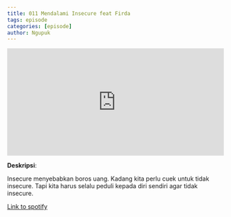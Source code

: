 ```yaml
---
title: 011 Mendalami Insecure feat Firda
tags: episode
categories: [episode]
author: Ngupuk
---
```


<iframe src="https://open.spotify.com/embed/episode/2bBExl6gqkenPRWZXLSWVI" width="100%" height="250" frameborder="0" allowtransparency="true" allow="encrypted-media"></iframe>

**Deskripsi**:

Insecure menyebabkan boros uang.
Kadang kita perlu cuek untuk tidak insecure.
Tapi kita harus selalu peduli kepada diri sendiri agar tidak insecure.

[Link to spotify](https://open.spotify.com/episode/2bBExl6gqkenPRWZXLSWVI)
